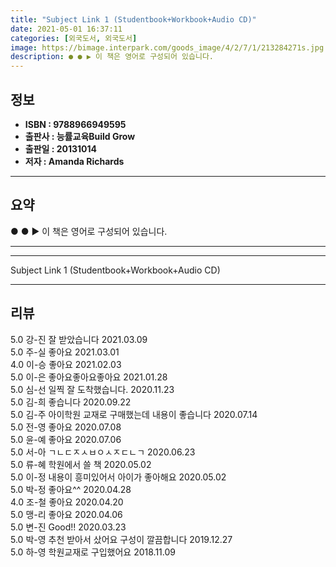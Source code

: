 ```yaml
---
title: "Subject Link 1 (Studentbook+Workbook+Audio CD)"
date: 2021-05-01 16:37:11
categories: [외국도서, 외국도서]
image: https://bimage.interpark.com/goods_image/4/2/7/1/213284271s.jpg
description: ● ● ▶ 이 책은 영어로 구성되어 있습니다.
---
```


## **정보**

- **ISBN : 9788966949595**
- **출판사 : 능률교육Build Grow**
- **출판일 : 20131014**
- **저자 : Amanda Richards**

------



## **요약**

●  ●  ▶ 이 책은 영어로 구성되어 있습니다.

------



------


Subject Link 1 (Studentbook+Workbook+Audio CD) 

------


## **리뷰** 

5.0 강-진 잘 받았습니다 2021.03.09 <br/>5.0 주-실 좋아요 2021.03.01 <br/>4.0 이-승 좋아요 2021.02.03 <br/>5.0 이-은 좋아요좋아요좋아요 2021.01.28 <br/>5.0 심-선 일찍 잘 도착했습니다. 2020.11.23 <br/>5.0 김-희 좋습니다 2020.09.22 <br/>5.0 김-주 아이학원 교재로 구매했는데 내용이 좋습니다 2020.07.14 <br/>5.0 전-영 좋아요 2020.07.08 <br/>5.0 윤-예 좋아요 2020.07.06 <br/>5.0 서-아 ㄱㄴㄷㅈㅅㅂㅇㅅㅈㄷㄴㄱ 2020.06.23 <br/>5.0 류-혜 학원에서 쓸 책 2020.05.02 <br/>5.0 이-정 내용이 흥미있어서 아이가 좋아해요 2020.05.02 <br/>5.0 박-정 좋아요^^ 2020.04.28 <br/>4.0 조-철 좋아요 2020.04.20 <br/>5.0 맹-리 좋아요 2020.04.06 <br/>5.0 변-진 Good!! 2020.03.23 <br/>5.0 박-영 추천 받아서 샀어요 구성이 깔끔합니다 2019.12.27 <br/>5.0 하-영 학원교재로 구입했어요 2018.11.09 <br/>